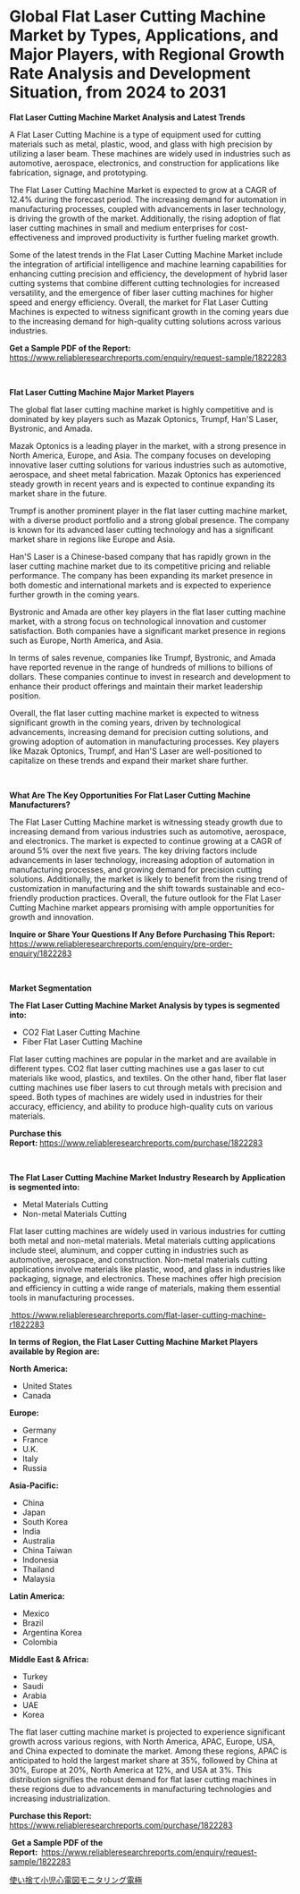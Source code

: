 <p><h1>Global Flat Laser Cutting Machine Market by Types, Applications, and Major Players, with Regional Growth Rate Analysis and Development Situation, from 2024 to 2031</h1></p><p><strong>Flat Laser Cutting Machine Market Analysis and Latest Trends</strong></p>
<p><p>A Flat Laser Cutting Machine is a type of equipment used for cutting materials such as metal, plastic, wood, and glass with high precision by utilizing a laser beam. These machines are widely used in industries such as automotive, aerospace, electronics, and construction for applications like fabrication, signage, and prototyping. </p><p>The Flat Laser Cutting Machine Market is expected to grow at a CAGR of 12.4% during the forecast period. The increasing demand for automation in manufacturing processes, coupled with advancements in laser technology, is driving the growth of the market. Additionally, the rising adoption of flat laser cutting machines in small and medium enterprises for cost-effectiveness and improved productivity is further fueling market growth. </p><p>Some of the latest trends in the Flat Laser Cutting Machine Market include the integration of artificial intelligence and machine learning capabilities for enhancing cutting precision and efficiency, the development of hybrid laser cutting systems that combine different cutting technologies for increased versatility, and the emergence of fiber laser cutting machines for higher speed and energy efficiency. Overall, the market for Flat Laser Cutting Machines is expected to witness significant growth in the coming years due to the increasing demand for high-quality cutting solutions across various industries.</p></p>
<p><strong>Get a Sample PDF of the Report:&nbsp;</strong> <a href="https://www.reliableresearchreports.com/enquiry/request-sample/1822283">https://www.reliableresearchreports.com/enquiry/request-sample/1822283</a></p>
<p>&nbsp;</p>
<p><strong>Flat Laser Cutting Machine Major Market Players</strong></p>
<p><p>The global flat laser cutting machine market is highly competitive and is dominated by key players such as Mazak Optonics, Trumpf, Han'S Laser, Bystronic, and Amada.</p><p>Mazak Optonics is a leading player in the market, with a strong presence in North America, Europe, and Asia. The company focuses on developing innovative laser cutting solutions for various industries such as automotive, aerospace, and sheet metal fabrication. Mazak Optonics has experienced steady growth in recent years and is expected to continue expanding its market share in the future.</p><p>Trumpf is another prominent player in the flat laser cutting machine market, with a diverse product portfolio and a strong global presence. The company is known for its advanced laser cutting technology and has a significant market share in regions like Europe and Asia.</p><p>Han'S Laser is a Chinese-based company that has rapidly grown in the laser cutting machine market due to its competitive pricing and reliable performance. The company has been expanding its market presence in both domestic and international markets and is expected to experience further growth in the coming years.</p><p>Bystronic and Amada are other key players in the flat laser cutting machine market, with a strong focus on technological innovation and customer satisfaction. Both companies have a significant market presence in regions such as Europe, North America, and Asia.</p><p>In terms of sales revenue, companies like Trumpf, Bystronic, and Amada have reported revenue in the range of hundreds of millions to billions of dollars. These companies continue to invest in research and development to enhance their product offerings and maintain their market leadership position.</p><p>Overall, the flat laser cutting machine market is expected to witness significant growth in the coming years, driven by technological advancements, increasing demand for precision cutting solutions, and growing adoption of automation in manufacturing processes. Key players like Mazak Optonics, Trumpf, and Han'S Laser are well-positioned to capitalize on these trends and expand their market share further.</p></p>
<p>&nbsp;</p>
<p><strong>What Are The Key Opportunities For Flat Laser Cutting Machine Manufacturers?</strong></p>
<p><p>The Flat Laser Cutting Machine market is witnessing steady growth due to increasing demand from various industries such as automotive, aerospace, and electronics. The market is expected to continue growing at a CAGR of around 5% over the next five years. The key driving factors include advancements in laser technology, increasing adoption of automation in manufacturing processes, and growing demand for precision cutting solutions. Additionally, the market is likely to benefit from the rising trend of customization in manufacturing and the shift towards sustainable and eco-friendly production practices. Overall, the future outlook for the Flat Laser Cutting Machine market appears promising with ample opportunities for growth and innovation.</p></p>
<p><strong>Inquire or Share Your Questions If Any Before Purchasing This Report:</strong> <a href="https://www.reliableresearchreports.com/enquiry/pre-order-enquiry/1822283">https://www.reliableresearchreports.com/enquiry/pre-order-enquiry/1822283</a></p>
<p>&nbsp;</p>
<p><strong>Market Segmentation</strong></p>
<p><strong>The Flat Laser Cutting Machine Market Analysis by types is segmented into:</strong></p>
<p><ul><li>CO2 Flat Laser Cutting Machine</li><li>Fiber Flat Laser Cutting Machine</li></ul></p>
<p><p>Flat laser cutting machines are popular in the market and are available in different types. CO2 flat laser cutting machines use a gas laser to cut materials like wood, plastics, and textiles. On the other hand, fiber flat laser cutting machines use fiber lasers to cut through metals with precision and speed. Both types of machines are widely used in industries for their accuracy, efficiency, and ability to produce high-quality cuts on various materials.</p></p>
<p><strong>Purchase this Report:&nbsp;</strong><a href="https://www.reliableresearchreports.com/purchase/1822283">https://www.reliableresearchreports.com/purchase/1822283</a></p>
<p>&nbsp;</p>
<p><strong>The Flat Laser Cutting Machine Market Industry Research by Application is segmented into:</strong></p>
<p><ul><li>Metal Materials Cutting</li><li>Non-metal Materials Cutting</li></ul></p>
<p><p>Flat laser cutting machines are widely used in various industries for cutting both metal and non-metal materials. Metal materials cutting applications include steel, aluminum, and copper cutting in industries such as automotive, aerospace, and construction. Non-metal materials cutting applications involve materials like plastic, wood, and glass in industries like packaging, signage, and electronics. These machines offer high precision and efficiency in cutting a wide range of materials, making them essential tools in manufacturing processes.</p></p>
<p><a href="https://www.reliableresearchreports.com/flat-laser-cutting-machine-r1822283">&nbsp;https://www.reliableresearchreports.com/flat-laser-cutting-machine-r1822283</a></p>
<p><strong>In terms of Region, the Flat Laser Cutting Machine Market Players available by Region are:</strong></p>
<p>
    <p> <strong> North America: </strong>
        <ul>
            <li>United States</li>
            <li>Canada</li>
        </ul>
        </p> 
    <p> <strong> Europe: </strong>
        <ul>
            <li>Germany</li>
            <li>France</li>
            <li>U.K.</li>
            <li>Italy</li>
            <li>Russia</li>
        </ul>
        </p> 
    <p> <strong> Asia-Pacific: </strong>
        <ul>
            <li>China</li>
            <li>Japan</li>
            <li>South Korea</li>
            <li>India</li>
            <li>Australia</li>
            <li>China Taiwan</li>
            <li>Indonesia</li>
            <li>Thailand</li>
            <li>Malaysia</li>
        </ul>
        </p> 
    <p> <strong> Latin America: </strong>
        <ul>
            <li>Mexico</li>
            <li>Brazil</li>
            <li>Argentina Korea</li>
            <li>Colombia</li>
        </ul>
        </p> 
    <p> <strong> Middle East & Africa: </strong>
        <ul>
            <li>Turkey</li>
            <li>Saudi</li>
            <li>Arabia</li>
            <li>UAE</li>
            <li>Korea</li>
        </ul>
    </p>
    </p>
<p><p>The flat laser cutting machine market is projected to experience significant growth across various regions, with North America, APAC, Europe, USA, and China expected to dominate the market. Among these regions, APAC is anticipated to hold the largest market share at 35%, followed by China at 30%, Europe at 20%, North America at 12%, and USA at 3%. This distribution signifies the robust demand for flat laser cutting machines in these regions due to advancements in manufacturing technologies and increasing industrialization.</p></p>
<p><strong>Purchase this Report: </strong><a href="https://www.reliableresearchreports.com/purchase/1822283">https://www.reliableresearchreports.com/purchase/1822283</a></p>
<p>&nbsp;<strong>Get a Sample PDF of the Report:&nbsp;&nbsp;</strong><a href="https://www.reliableresearchreports.com/enquiry/request-sample/1822283">https://www.reliableresearchreports.com/enquiry/request-sample/1822283</a></p>
<p><strong></strong></p>
<p><p><a href="https://github.com/nxboeu02965442/Market-Research-Report-List-2/blob/main/7316925163218.md">使い捨て小児心電図モニタリング電極</a></p></p>